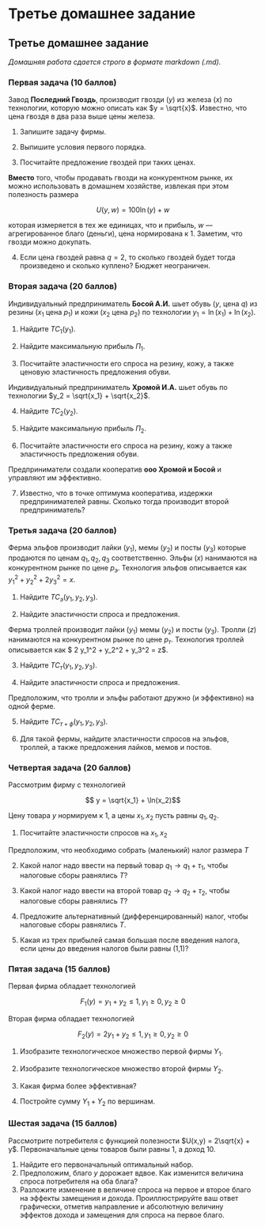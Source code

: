# Третье домашнее задание

## Третье домашнее задание

*Домашняя работа сдается строго в формате markdown (.md).*

### Первая задача (10 баллов)

Завод **Последний Гвоздь**, производит гвозди ($y$) из железа ($x$) по технологии, которую можно описать как $y = \sqrt{x}$. Известно, что цена гвоздя в два раза выше цены железа.

1. Запишите задачу фирмы. 

2. Выпишите условия первого порядка.

3. Посчитайте предложение гвоздей при таких ценах.

**Вместо** того, чтобы продавать гвозди на конкурентном рынке, их можно использовать в домашнем хозяйстве, извлекая при этом полезность размера 

$$ U(y,w) = 100 \ln (y) + w$$

которая измеряется в тех же единицах, что и прибыль, $w$ — агрегированное благо (деньги), цена нормирована к 1. Заметим, что гвозди можно докупать.

4. Если цена гвоздей равна $q = 2$, то сколько гвоздей будет тогда произведено и сколько куплено? Бюджет неограничен.

### Вторая задача (20 баллов)

Индивидуальный предприниматель **Босой А.И.** шьет обувь ($y$, цена $q$) из резины ($x_1$ цена $p_1$) и кожи ($x_2$ цена $p_2$) по технологии
$y_1 = \ln(x_1) + \ln(x_2)$.

1. Найдите $TC_1(y_1)$.

2. Найдите максимальную прибыль $\Pi_1$. 

3. Посчитайте эластичности его спроса на резину, кожу, а также ценовую эластичность предложения обуви.

Индивидуальный предприниматель **Хромой И.А.** шьет обувь по технологии
$y_2 = \sqrt{x_1} + \sqrt{x_2}$.

4. Найдите $TC_2(y_2)$.

5. Найдите максимальную прибыль $\Pi_2$.

6. Посчитайте эластичности его спроса на резину, кожу а также эластичность предложения обуви.

Предприниматели создали кооператив **ooo Хромой и Босой** и управляют им эффективно.

7.  Известно, что в точке оптимума кооператива, издержки предпринимателей равны. Сколько тогда производит второй предприниматель?

### Третья задача (20 баллов)

Ферма эльфов производит лайки ($y_1$), мемы ($y_2$) и посты ($y_3$) которые продаются по ценам $q_1, q_2, q_3$ соответственно. Эльфы ($x$) нанимаются на конкурентном рынке по цене $p_{э}$. Технология эльфов описывается как $y_1^2 + y_2^2 + 2 y_3^2 = x$.

1. Найдите $TC_{э}(y_1,y_2,y_3)$.

2. Найдите эластичности спроса и предложения.

Ферма троллей производит лайки ($y_1$) мемы ($y_2$) и посты ($y_3$).  Тролли ($z$) нанимаются на конкурентном рынке по цене $p_{т}$. Технология троллей описывается как $ 2 y_1^2 + y_2^2 + y_3^2 = z$.


3. Найдите $TC_{т}(y_1,y_2,y_3)$.

4. Найдите эластичности спроса и предложения.

Предположим, что тролли и эльфы работают дружно (и эффективно) на одной ферме.

5. Найдите $TC_{т+ф}(y_1,y_2,y_3)$.

6. Для такой фермы, найдите эластичности спросов на эльфов, троллей, а также предложения лайков, мемов и постов.

### Четвертая задача (20 баллов)

Рассмотрим фирму с технологией

$$ y = \sqrt{x_1} + \ln(x_2)$$

Цену товара $y$ нормируем к 1, а цены $x_1, x_2$ пусть равны $q_1, q_2$.

1. Посчитайте эластичности спросов на $x_1, x_2$

Предположим, что необходимо собрать (маленький) налог размера $Т$

2. Какой налог надо ввести на первый товар $q_1 \to q_1 + \tau_1$, чтобы налоговые сборы равнялись $Т$?

3. Какой налог надо ввести на второй товар $q_2 \to q_2 + \tau_2$, чтобы налоговые сборы равнялись $Т$?

4. Предложите альтернативный (дифференцированный) налог, чтобы налоговые сборы равнялись $Т$.

5. Какая из трех прибылей самая большая после введения налога, если цены до введения налогов были равны (1,1)?

### Пятая задача (15 баллов)

Первая фирма обладает технологией 

$$ F_1(y) = y_1 + y_2 \leqslant 1, y_1 \geqslant 0, y_2 \geqslant 0$$

Вторая фирма обладает технологией 

$$ F_2(y) = 2y_1 + y_2 \leqslant 1, y_1 \geqslant 0, y_2 \geqslant 0$$

1. Изобразите технологическое множество первой фирмы $Y_1$.

2. Изобразите технологическое множество второй фирмы $Y_2$.

3. Какая фирма более эффективная?

4. Постройте сумму $Y_1+Y_2$ по вершинам.

### Шестая задача (15 баллов)

 Рассмотрите потребителя с функцией полезности $U(x,y) = 2\sqrt{x} + y$. Первоначальные цены товаров были равны 1, а доход 10. 

1. Найдите его первоначальный оптимальный набор.
2. Предположим, благо $y$ дорожает вдвое. Как изменится величина спроса потребителя на оба блага?
3.  Разложите изменение в величине спроса на первое и второе благо на эффекты замещения и дохода. Проиллюстрируйте ваш ответ графически, отметив направление и абсолютную величину эффектов дохода и замещения для спроса на первое благо.










